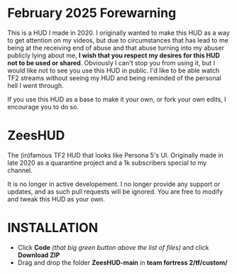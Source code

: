 # February 2025 Forewarning
This is a HUD I made in 2020. I originally wanted to make this HUD as a way to get attention on my videos, but due to circumstances that has lead to me being at the receiving end of abuse and that abuse turning into my abuser publicly lying about me, **I wish that you respect my desires for this HUD not to be used or shared**. Obviously I can't stop you from using it, but I would like not to see you use this HUD in public. I'd like to be able watch TF2 streams without seeing my HUD and being reminded of the personal hell I went through. 

If you use this HUD as a base to make it your own, or fork your own edits, I encourage you to do so.

# ZeesHUD
The (in)famous TF2 HUD that looks like Persona 5's UI.
Originally made in late 2020 as a quarantine project and a 1k subscribers special to my channel.

It is no longer in active developement. I no longer provide any support or updates, and as such pull requests will be ignored. You are free to modify and tweak this HUD as your own.


# INSTALLATION
- Click **Code** *(that big green button above the list of files)* and click **Download ZIP**
- Drag and drop the folder **ZeesHUD-main** in **team fortress 2/tf/custom/**
